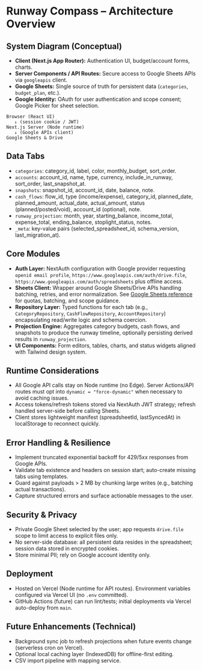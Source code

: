 # Runway Compass – Architecture Overview

## System Diagram (Conceptual)
- **Client (Next.js App Router):** Authentication UI, budget/account forms, charts.
- **Server Components / API Routes:** Secure access to Google Sheets APIs via `googleapis` client.
- **Google Sheets:** Single source of truth for persistent data (`categories`, `budget_plan`, etc.).
- **Google Identity:** OAuth for user authentication and scope consent; Google Picker for sheet selection.

```
Browser (React UI)
   ↓ (session cookie / JWT)
Next.js Server (Node runtime)
   ↓ (Google APIs client)
Google Sheets & Drive
```

## Data Tabs
- `categories`: category_id, label, color, monthly_budget, sort_order.
- `accounts`: account_id, name, type, currency, include_in_runway, sort_order, last_snapshot_at.
- `snapshots`: snapshot_id, account_id, date, balance, note.
- `cash_flows`: flow_id, type (income/expense), category_id, planned_date, planned_amount, actual_date, actual_amount, status (planned/posted/void), account_id (optional), note.
- `runway_projection`: month, year, starting_balance, income_total, expense_total, ending_balance, stoplight_status, notes.
- `_meta`: key-value pairs (selected_spreadsheet_id, schema_version, last_migration_at).

## Core Modules
- **Auth Layer:** NextAuth configuration with Google provider requesting `openid email profile`, `https://www.googleapis.com/auth/drive.file`, `https://www.googleapis.com/auth/spreadsheets` plus offline access.
- **Sheets Client:** Wrapper around Google Sheets/Drive APIs handling batching, retries, and error normalization. See [Google Sheets reference](../notes/google-sheets-reference.md) for quotas, batching, and scope guidance.
- **Repository Layer:** Typed functions for each tab (e.g., `CategoryRepository`, `CashFlowRepository`, `AccountRepository`) encapsulating read/write logic and schema coercion.
- **Projection Engine:** Aggregates category budgets, cash flows, and snapshots to produce the runway timeline, optionally persisting derived results in `runway_projection`.
- **UI Components:** Form editors, tables, charts, and status widgets aligned with Tailwind design system.

## Runtime Considerations
- All Google API calls stay on Node runtime (no Edge). Server Actions/API routes must opt into `dynamic = "force-dynamic"` when necessary to avoid caching issues.
- Access tokens/refresh tokens stored via NextAuth JWT strategy; refresh handled server-side before calling Sheets.
- Client stores lightweight manifest (spreadsheetId, lastSyncedAt) in localStorage to reconnect quickly.

## Error Handling & Resilience
- Implement truncated exponential backoff for 429/5xx responses from Google APIs.
- Validate tab existence and headers on session start; auto-create missing tabs using templates.
- Guard against payloads > 2 MB by chunking large writes (e.g., batching actual transactions).
- Capture structured errors and surface actionable messages to the user.

## Security & Privacy
- Private Google Sheet selected by the user; app requests `drive.file` scope to limit access to explicit files only.
- No server-side database: all persistent data resides in the spreadsheet; session data stored in encrypted cookies.
- Store minimal PII; rely on Google account identity only.

## Deployment
- Hosted on Vercel (Node runtime for API routes). Environment variables configured via Vercel UI (no `.env` committed).
- GitHub Actions (future) can run lint/tests; initial deployments via Vercel auto-deploy from `main`.

## Future Enhancements (Technical)
- Background sync job to refresh projections when future events change (serverless cron on Vercel).
- Optional local caching layer (IndexedDB) for offline-first editing.
- CSV import pipeline with mapping service.
